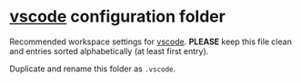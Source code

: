# [vscode] configuration folder

Recommended workspace settings for [vscode]. **PLEASE** keep this file clean and entries sorted alphabetically (at least first entry).

Duplicate and rename this folder as ``.vscode``.

[vscode]:(https://code.visualstudio.com/)
